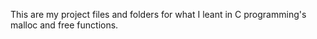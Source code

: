 This are my project files and folders for what I leant in C programming's malloc and free functions.